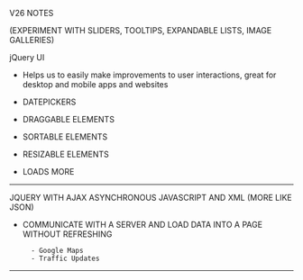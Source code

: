 V26 NOTES 

(EXPERIMENT WITH SLIDERS, TOOLTIPS, EXPANDABLE LISTS, IMAGE GALLERIES)


jQuery UI 

- Helps us to easily make improvements to user interactions, great for desktop and mobile apps and websites 


- DATEPICKERS 
- DRAGGABLE ELEMENTS 
- SORTABLE ELEMENTS 
- RESIZABLE ELEMENTS
- LOADS MORE 


-----------------------------------------------------------------------------

JQUERY WITH AJAX 
ASYNCHRONOUS JAVASCRIPT AND XML (MORE LIKE JSON)

- COMMUNICATE WITH A SERVER AND LOAD DATA INTO A PAGE WITHOUT REFRESHING

        - Google Maps 
        - Traffic Updates 
        
---------------------------------------------------------------------------
   
